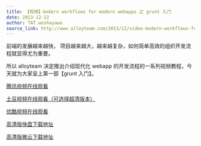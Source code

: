 ```yaml
---
title: 【视频】modern workflows for modern webapps 之 grunt 入门
date: 2013-12-22
author: TAT.woshayawo
source_link: http://www.alloyteam.com/2013/12/video-modern-workflows-for-modern-webapps-entry-of-grunt/
---
```


<!-- {% raw %} - for jekyll -->

前端的发展越来越快， 项目越来越大，越来越复杂，如何简单高效的组织开发流程就显得尤为重要。

所以 alloyteam 决定推出介绍现代化 webapp 的开发流程的一系列视频教程，今天就为大家呈上第一部【grunt 入门】。

[腾讯视频在线观看](http://v.qq.com/boke/page/a/o/j/a0123zddmoj.html "腾讯视频在线观看")

[土豆视频在线观看（可选择超清版本）](http://www.tudou.com/programs/view/2CgnMSG0_Y0/ "土豆视频在线观看")

[优酷视频在线观看](http://v.youku.com/v_show/id_XNjUxNjU5NTQ4.html "优酷视频在线观看")

[高清版快盘下载地址](http://www.kuaipan.cn/file/id_48820047145121986.htm "高清版快盘下载地址")

[高清版微云下载地址](http://url.cn/LpvM0m "高清版微云下载地址")

<!-- {% endraw %} - for jekyll -->